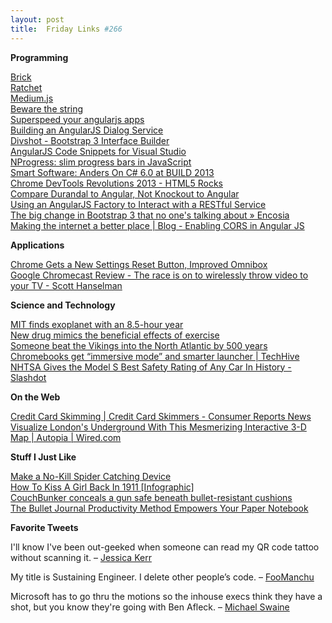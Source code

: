 ```yaml
---
layout: post
title:  Friday Links #266
---
```

**Programming**

[Brick](http://mozilla.github.io/brick/?utm_medium=email&utm_source=javascriptweekly)  
[Ratchet](http://maker.github.io/ratchet/)  
[Medium.js](http://jakiestfu.github.io/Medium.js/)  
[Beware the string](http://joeduffyblog.com/2012/10/30/beware-the-string/)  
[Superspeed your angularjs apps](http://orangevolt.blogspot.com/2013/08/superspeed-your-angularjs-apps.html)  
[Building an AngularJS Dialog Service](http://weblogs.asp.net/dwahlin/archive/2013/08/19/building-an-angularjs-dialog-service.aspx)  
[Divshot - Bootstrap 3 Interface Builder](http://www.divshot.com/bootstrap3.html?utm_medium=email&utm_source=html5weekly)  
[AngularJS Code Snippets for Visual Studio](http://www.johnpapa.net/angularjs-code-snippets-for-visual-studio/)  
[NProgress: slim progress bars in JavaScript](http://ricostacruz.com/nprogress/)  
[Smart Software: Anders On C# 6.0 at BUILD 2013](http://wesnerm.blogs.com/net_undocumented/2013/07/anders-on-c-60-at-build-2013.html)  
[Chrome DevTools Revolutions 2013 - HTML5 Rocks](http://www.html5rocks.com/en/tutorials/developertools/revolutions2013/)  
[Compare Durandal to Angular, Not Knockout to Angular](http://www.johnpapa.net/compare-durandal-to-angular-not-knockout-to-angular/)  
[Using an AngularJS Factory to Interact with a RESTful Service](http://weblogs.asp.net/dwahlin/archive/2013/08/16/using-an-angularjs-factory-to-interact-with-a-restful-service.aspx)  
[The big change in Bootstrap 3 that no one's talking about » Encosia](http://encosia.com/the-big-change-in-bootstrap-3-that-no-ones-talking-about/)  
[Making the internet a better place | Blog - Enabling CORS in Angular JS](http://better-inter.net/enabling-cors-in-angular-js/)

**Applications**

[Chrome Gets a New Settings Reset Button, Improved Omnibox](http://lifehacker.com/today-google-rolled-out-an-update-for-chrome-that-allo-1172682310)  
[Google Chromecast Review - The race is on to wirelessly throw video to your TV - Scott Hanselman](http://www.hanselman.com/blog/GoogleChromecastReviewTheRaceIsOnToWirelesslyThrowVideoToYourTV.aspx)  


**Science and Technology**

[MIT finds exoplanet with an 8.5-hour year](http://www.gizmag.com/kepler-78b/28753/)  
[New drug mimics the beneficial effects of exercise](http://www.gizmag.com/scripps-drug-sr9009-exercise-mimic/28651/)  
[Someone beat the Vikings into the North Atlantic by 500 years](http://arstechnica.com/science/2013/08/someone-beat-the-vikings-into-the-north-atlantic-by-500-years/)  
[Chromebooks get “immersive mode” and smarter launcher | TechHive](http://www.pcworld.com/article/2047329/chromebooks-get-immersive-mode-and-smarter-launcher.html)  
[NHTSA Gives the Model S Best Safety Rating of Any Car In History - Slashdot](http://tech.slashdot.org/story/13/08/20/162203/nhtsa-gives-the-model-s-best-safety-rating-of-any-car-in-history)

**On the Web**

[Credit Card Skimming | Credit Card Skimmers - Consumer Reports News](http://www.consumerreports.org/cro/2013/08/credit-card-skimming-at-gas-pumps/index.htm)  
[Visualize London's Underground With This Mesmerizing Interactive 3-D Map | Autopia | Wired.com](http://www.wired.com/autopia/2013/08/london-underground-3d-map/)

**Stuff I Just Like**

[Make a No-Kill Spider Catching Device](http://lifehacker.com/make-a-no-kill-spider-catching-device-1179988064)  
[How To Kiss A Girl Back In 1911 [Infographic]](http://www.bitrebels.com/lifestyle/how-to-kiss-a-girl-in-1911-infographic/)  
[CouchBunker conceals a gun safe beneath bullet-resistant cushions](http://www.gizmag.com/couchbunker-gun-safe-furniture/28758/)  
[The Bullet Journal Productivity Method Empowers Your Paper Notebook](http://lifehacker.com/the-bullet-journal-productivity-method-empowers-your-pa-1169313228)

**Favorite Tweets**

I'll know I've been out-geeked when someone can read my QR code tattoo without scanning it. – [Jessica Kerr](https://twitter.com/jessitron/status/356151420401090560)

My title is Sustaining Engineer. I delete other people’s code. – [FooManchu](https://twitter.com/haughtydingle/status/366011821351649280)

Microsoft has to go thru the motions so the inhouse execs think they have a shot, but you know they're going with Ben Afleck. – [Michael Swaine](https://twitter.com/pragpub/status/370941730918367233)
